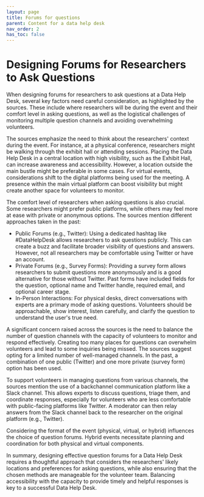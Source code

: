 ```yaml
---
layout: page
title: Forums for questions
parent: Content for a data help desk
nav_order: 2
has_toc: false
---
```


# Designing Forums for Researchers to Ask Questions

When designing forums for researchers to ask questions at a Data Help Desk,
several key factors need careful consideration, as highlighted by the sources.
These include where researchers will be during the event and their comfort level
in asking questions, as well as the logistical challenges of monitoring multiple
question channels and avoiding overwhelming volunteers.

The sources emphasize the need to think about the researchers' context during
the event. For instance, at a physical conference, researchers might be walking
through the exhibit hall or attending sessions. Placing the Data Help Desk in a
central location with high visibility, such as the Exhibit Hall, can increase
awareness and accessibility. However, a location outside the main bustle might
be preferable in some cases. For virtual events, considerations shift to the
digital platforms being used for the meeting. A presence within the main virtual
platform can boost visibility but might create another space for volunteers to
monitor.

The comfort level of researchers when asking questions is also crucial. Some
researchers might prefer public platforms, while others may feel more at ease
with private or anonymous options. The sources mention different approaches
taken in the past:

-   Public Forums (e.g., Twitter): Using a dedicated hashtag like #DataHelpDesk
    allows researchers to ask questions publicly. This can create a buzz and
    facilitate broader visibility of questions and answers. However, not all
    researchers may be comfortable using Twitter or have an account.
-   Private Forums (e.g., Survey Forms): Providing a survey form allows
    researchers to submit questions more anonymously and is a good alternative
    for those without Twitter. Past forms have included fields for the question,
    optional name and Twitter handle, required email, and optional career stage.
-   In-Person Interactions: For physical desks, direct conversations with
    experts are a primary mode of asking questions. Volunteers should be
    approachable, show interest, listen carefully, and clarify the question to
    understand the user's true need.

A significant concern raised across the sources is the need to balance the
number of question channels with the capacity of volunteers to monitor and
respond effectively. Creating too many places for questions can overwhelm
volunteers and lead to some inquiries being missed. The sources suggest opting
for a limited number of well-managed channels. In the past, a combination of one
public (Twitter) and one more private (survey form) option has been used.

To support volunteers in managing questions from various channels, the sources
mention the use of a backchannel communication platform like a Slack channel.
This allows experts to discuss questions, triage them, and coordinate responses,
especially for volunteers who are less comfortable with public-facing platforms
like Twitter. A moderator can then relay answers from the Slack channel back to
the researcher on the original platform (e.g., Twitter).

Considering the format of the event (physical, virtual, or hybrid) influences
the choice of question forums. Hybrid events necessitate planning and
coordination for both physical and virtual components.

In summary, designing effective question forums for a Data Help Desk requires a
thoughtful approach that considers the researchers' likely locations and
preferences for asking questions, while also ensuring that the chosen methods
are manageable for the volunteer team. Balancing accessibility with the capacity
to provide timely and helpful responses is key to a successful Data Help Desk.
